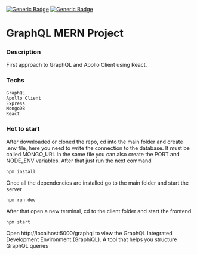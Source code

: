 [![Generic Badge](https://img.shields.io/badge/Version-1.0.0-blue.svg)](https://github.com/samuelemaurizi/graphQL-MERN) [![Generic Badge](https://img.shields.io/badge/Author-Samuele-green.svg)](https://github.com/samuelemaurizi/graphQL-MERN)

# GraphQL MERN Project

### Description

First approach to GraphQL and Apollo Client using React.

### Techs

```
GraphQL
Apollo Client
Express
MongoDB
React
```

### Hot to start

After downloaded or cloned the repo, cd into the main folder and create .env file, here you need to write the connection to the database. It must be called MONGO_URI. In the same file you can also create the PORT and NODE_ENV variables. After that just run the next command

```
npm install
```

Once all the dependencies are installed go to the main folder and start the server

```
npm run dev
```

After that open a new terminal, cd to the client folder and start the frontend

```
npm start
```

Open http://localhost:5000/graphql to view the GraphQL Integrated Development Environment (GraphiQL). A tool that helps you structure GraphQL queries
